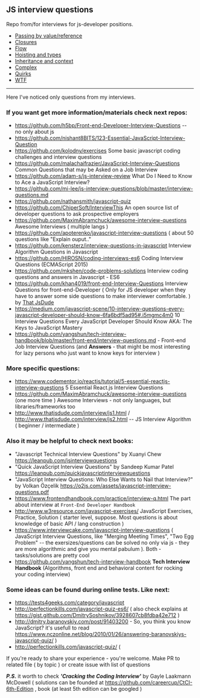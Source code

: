 ## JS interview questions

Repo from/for interviews for js-developer positions.

 - [Passing by value/reference](https://github.com/vvscode/js--interview-questions/blob/master/topics/passing-by-value-and-by-reference.md)
 - [Closures](https://github.com/vvscode/js--interview-questions/blob/master/topics/closures.md)
 - [Flow](https://github.com/vvscode/js--interview-questions/blob/master/topics/flow.md)
 - [Hoisting and types](https://github.com/vvscode/js--interview-questions/blob/master/topics/hoisting-vs-types.md)
 - [Inheritance and context](https://github.com/vvscode/js--interview-questions/blob/master/topics/inheritance-vs-context.md)
 - [Complex](https://github.com/vvscode/js--interview-questions/blob/master/topics/complex.md)
 - [Quirks](https://github.com/vvscode/js--interview-questions/blob/master/topics/quirks.md)
 - [WTF](https://github.com/vvscode/js--interview-questions/blob/master/topics/wft.md)
 
 ---

Here I've noticed only questions from my interviews. 

### If you want get more information/materials check next repos:

 - https://github.com/h5bp/Front-end-Developer-Interview-Questions -- no only about js
 - https://github.com/nishant8BITS/123-Essential-JavaScript-Interview-Question
 - https://github.com/kolodny/exercises Some basic javascript coding challenges and interview questions
 - https://github.com/malachaifrazier/JavaScript-Interview-Questions Common Questions that may be Asked on a Job Interview
 - https://github.com/adam-s/js-interview-review What Do I Need to Know to Ace a JavaScript Interview?
 - https://github.com/mi-lee/js-interview-questions/blob/master/interview-questions.md
 - https://github.com/nathansmith/javascript-quiz
 - https://github.com/ChiperSoft/InterviewThis An open source list of developer questions to ask prospective employers
 - https://github.com/MaximAbramchuck/awesome-interview-questions Awesome Interviews  ( multiple langs )
 - https://github.com/apoterenko/javascript-interview-questions ( about 50 questions like "Explain ouput.."
 - https://github.com/kensterz/interview-questions-in-javascript Interview Algorithm Questions in Javascript
 - https://github.com/HIROSN/coding-interviews-es6 Coding Interview Questions (ECMAScript 2015)
 - https://github.com/mkshen/code-problems-solutions Interview coding questions and answers in Javascript - ES6
 - https://github.com/khan4019/front-end-Interview-Questions Interview Questions for front-end-Developer ( Only for JS developer when they have to answer some side questions to make interviewer comfortable. ) by [That JsDude](http://www.thatjsdude.com/interview/index.html)
 - https://medium.com/javascript-scene/10-interview-questions-every-javascript-developer-should-know-6fa6bdf5ad95#.i5mgmc4m0 10 Interview Questions Every JavaScript Developer Should Know AKA: The Keys to JavaScript Mastery
 - https://github.com/yangshun/tech-interview-handbook/blob/master/front-end/interview-questions.md - Front-end Job Interview Questions (and **Answers** - that might be most interesting for lazy persons who just want to know keys for interview )


 ### More specific questions:
 
  - https://www.codementor.io/reactjs/tutorial/5-essential-reactjs-interview-questions 5 Essential React.js Interview Questions
  - https://github.com/MaximAbramchuck/awesome-interview-questions (one more time ) Awesome Interviews - not only languages, but libraries/frameworks too
  - http://www.thatjsdude.com/interview/js1.html / http://www.thatjsdude.com/interview/js2.html -- JS Interview Algorithm ( beginner / intermediate )
 
### Also it may be helpful to check next books:

 - "Javascript Technical Interview Questions" by Xuanyi Chew https://leanpub.com/jsinterviewquestions
 - "Quick JavaScript Interview Questions" by Sandeep Kumar Patel https://leanpub.com/quickjavascriptinterviewquestions
 - "JavaScript Interview Questions: Who Else Wants to Nail that Interview?" by Volkan Özçelik https://o2js.com/assets/javascript-interview-questions.pdf
 - https://www.frontendhandbook.com/practice/interview-q.html The part about interview at `Front-End Developer Handbook`
 - http://www.w3resource.com/javascript-exercises/ JavaScript Exercises, Practice, Solution ( starter level, suppose. Most questions is about knowledge of basic API / lang construction )
 - https://www.interviewcake.com/javascript-interview-questions ( JavaScript Interview Questions, like "Merging Meeting Times", "Two Egg Problem" -- the exersizes/questions can be solved no only via js  - they are more algorithmic and give you mental pabulum ). Both - tasks/solutions are pretty cool
 - https://github.com/yangshun/tech-interview-handbook **Tech Interview Handbook** (Algorithms, front end and behavioral content for rocking your coding interview)


### Some ideas can be found during online tests. Like next:

 - https://tests4geeks.com/category/javascript
 - http://perfectionkills.com/javascript-quiz-es6/ ( also check explains at https://gist.github.com/DmitrySoshnikov/3928607cb8fdba42e712 )
 - http://dmitry.baranovskiy.com/post/91403200 - So, you think you know JavaScript?  it's usefull to read https://www.nczonline.net/blog/2010/01/26/answering-baranovskiys-javascript-quiz/ )
 - http://perfectionkills.com/javascript-quiz/ (

If you're ready to share your experience - you're welcome. Make PR to related file ( by topic ) or create issue with list of questions

***P.S.*** it worth to check ***_'Cracking the Coding Interview'_*** by Gayle Laakmann McDowell ( solutions can be founded at https://github.com/careercup/CtCI-6th-Edition , book (at least 5th edition can be googled )
